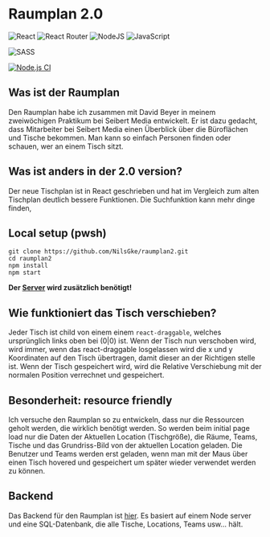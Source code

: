 # Raumplan 2.0
![React](https://img.shields.io/badge/react-%2320232a.svg?style=for-the-badge&logo=react&logoColor=%2361DAFB)
![React Router](https://img.shields.io/badge/React_Router-CA4245?style=for-the-badge&logo=react-router&logoColor=white)
![NodeJS](https://img.shields.io/badge/node.js-6DA55F?style=for-the-badge&logo=node.js&logoColor=white)
![JavaScript](https://img.shields.io/badge/javascript-%23323330.svg?style=for-the-badge&logo=javascript&logoColor=%23F7DF1E)

![SASS](https://img.shields.io/badge/SASS-hotpink.svg?style=for-the-badge&logo=SASS&logoColor=white)

[![Node.js CI](https://github.com/NilsGke/raumplan2/actions/workflows/node.js.yml/badge.svg)](https://github.com/NilsGke/raumplan2/actions/workflows/node.js.yml)

## Was ist der Raumplan

Den Raumplan habe ich zusammen mit David Beyer in meinem zweiwöchigen Praktikum bei Seibert Media entwickelt. Er ist dazu gedacht, dass Mitarbeiter bei Seibert Media einen Überblick über die Büroflächen und Tische bekommen. Man kann so einfach Personen finden oder schauen, wer an einem Tisch sitzt.

## Was ist anders in der 2.0 version?

Der neue Tischplan ist in React geschrieben und hat im Vergleich zum alten Tischplan deutlich bessere Funktionen. Die Suchfunktion kann mehr dinge finden,

## Local setup (pwsh)

```
git clone https://github.com/NilsGke/raumplan2.git
cd raumplan2
npm install
npm start
```
**Der [Server](https://github.com/NilsGke/raumplan2server) wird zusätzlich benötigt!**

## Wie funktioniert das Tisch verschieben?

Jeder Tisch ist child von einem einem `react-draggable`, welches ursprünglich links oben bei (0|0) ist. Wenn der Tisch nun verschoben wird, wird immer, wenn das react-draggable losgelassen wird die x und y Koordinaten auf den Tisch übertragen, damit dieser an der Richtigen stelle ist. Wenn der Tisch gespeichert wird, wird die Relative Verschiebung mit der normalen Position verrechnet und gespeichert.

## Besonderheit: resource friendly

Ich versuche den Raumplan so zu entwickeln, dass nur die Ressourcen geholt werden, die wirklich benötigt werden. So werden beim initial page load nur die Daten der Aktuellen Location (Tischgröße), die Räume, Teams, Tische und das Grundriss-Bild von der aktuellen Location geladen. Die Benutzer und Teams werden erst geladen, wenn man mit der Maus über einen Tisch hovered und gespeichert um später wieder verwendet werden zu können.

## Backend

Das Backend für den Raumplan ist [hier](https://github.com/NilsGke/raumplan2Server). Es basiert auf einem Node server und eine SQL-Datenbank, die alle Tische, Locations, Teams usw... hält.
